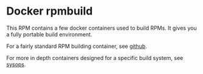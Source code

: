# Docker rpmbuild #

This RPM contains a few docker containers used to build RPMs. It gives you a fully portable build environment.

For a fairly standard RPM building container, see [github](github/).

For more in depth containers designed for a specific build system, see [sysops](sysops/).